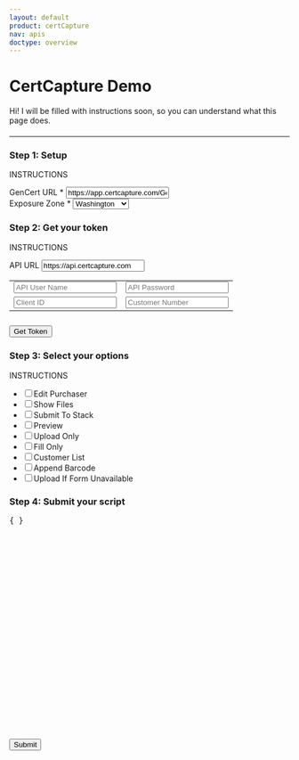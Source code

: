 ```yaml
---
layout: default
product: certCapture
nav: apis
doctype: overview
---
```

<script language="php" src="">

        $ch = curl_init();
        curl_setopt($ch, CURLOPT_URL, "https://beta-api.certcapture.com/v2/states");
        curl_setopt($ch, CURLOPT_RETURNTRANSFER, TRUE);
        curl_setopt($ch, CURLOPT_HEADER, FALSE);
        curl_setopt ($ch, CURLOPT_SSL_VERIFYHOST, 0);
        curl_setopt ($ch, CURLOPT_SSL_VERIFYPEER, 0);
        curl_setopt($ch, CURLOPT_HTTPHEADER, array(
        "x-client-id: 444",
        "Authorization: Basic " . base64_encode('api-test:api-test'),
        ));
        $response = curl_exec($ch);
        $response = json_decode($response);
        $exposure_zones = $response->data;
        curl_close($ch);
        
</script>
<h1>CertCapture Demo</h1>
<p>Hi! I will be filled with instructions soon, so you can understand what this page does.</p>
<div id="gencert_test" class="">
    <hr style="margin: 20px 0px 20px 0px" id="divider">
    <!-- V3 section -->
    <div class="row">
        <div class="col-md-5">
            <h3>Step 1: Setup</h3>
            <p>INSTRUCTIONS</p>
            <div class="">
                <label style="display: block;">
                    GenCert URL *
                    <input id="gencert_url" value="https://app.certcapture.com/Gencert2/js" placeholder="https://app.certcapture.com/Gencert2/js" type="text">
                </label>
                <label>Exposure Zone *
                    <select id="set_zone">
                        <option value="Washington">Washington</option>
                        <option value="RhodeIsland">Rhode Island</option>
                    </select>
                </label>
            </div> 
            <h3>Step 2: Get your token</h3>
            <p>INSTRUCTIONS</p>
            <table>
                <tr>
                    <label>API URL
                    <input id="api_url" class=" " placeholder="API URL" placeholder="https://api.certcapture.com" value="https://api.certcapture.com" type="text"></label>
                </tr>
                <tr>
                    <td><input id="api_user" class="" placeholder="API User Name" type="text"></td>
                    <td><input id="api_password" class="" placeholder="API Password" type="password"></td> 
                </tr>
                <tr>
                    <td><input id="token_client_id" class="" placeholder="Client ID" type="text"></td>
                    <td><input id="token_customer_number" class="" placeholder="Customer Number" type="text"></td>
                </tr>
            </table>
            <button class="btn btn-primary" style="margin-top: 10px;" onclick="get_token()">Get Token</button>
            <!-- option -->
            <!-- TODO: make data file, do for loop for this -->
            <h3>Step 3: Select your options</h3>
            <p>INSTRUCTIONS</p>
            <div class="" style="">
                <ul id="test_options">
                    <li>
                        <label>
                            <input type='checkbox' id="edit_purchaser">Edit Purchaser
                        </label>
                    </li>
                    <li>
                        <label>
                            <input type='checkbox' id="show_files">Show Files
                        </label>
                    </li>
                    <li>
                        <label>
                            <input type='checkbox' id="submit_to_stack">Submit To Stack
                        </label>
                    </li>
                    <li>
                        <label>
                            <input type='checkbox' id="preview">Preview
                        </label>
                    </li>
                    <li>
                        <label>
                            <input type='checkbox' id="upload_only">Upload Only
                        </label>
                    </li>
                    <li>
                        <label>
                            <input type='checkbox' id="fill_only">Fill Only
                        </label>
                    </li>
                    <li>
                        <label>
                            <input type='checkbox' id="customer_list">Customer List
                        </label>
                    </li>
                    <li>
                        <label>
                            <input type='checkbox' id="append_barcode">Append Barcode
                        </label> 
                    </li>
                    <li>
                        <label>
                            <input type='checkbox' id="upload_form_unavailable">Upload If Form Unavailable
                        </label>
                    </li>
                </ul>
            </div>
        </div>
        <!-- response output -->
        <!-- TODO: automagically updated token-->
        <!-- TODO: allow user to input token; see createTransaction pg -->
        <div class="col-md-7">
            <h3 style="">Step 4: Submit your script</h3>
            <div id="script_test" class="  ">
                <div id="sample_script" class="code-snippet respScroll api-console-output" style="height: 400px;max-width: 800px;">
                    <div class="loading-pulse" style="display: none;"></div>
                    <pre id="demo-console-output" style="">{ }</pre>
                </div>
                <button class="btn btn-primary" id="gencert2_button" onclick="init_script();">Submit</button>
            </div>
        </div>
    </div>
    <!-- end row -->
</div>
<!-- end container -->

<!-- Form ouput -->
<div id="form_parent_container">
    <div id="form_parent" style="display:none"></div>
</div>

<script>
    var sampleScript = "GenCert.init( document.getElementById( 'form_container' ), { \n  ship_zone: 'California', \n  token: '', \n  edit_purchaser: true \n}); \nGenCert.show();";
    document.getElementById( 'sample_script' ).value = sampleScript;
    
    document.getElementById( 'client_id' ).value = "";
    document.getElementById( 'customer_number' ).value = "";
    
    var clist = document.getElementsByClassName( "checkbox" );
    for (var j = 0; j < clist.length; j++) { 
      clist[j].checked = false; 
    }
    
    document.getElementById( "default_panel" ).click();
</script>
